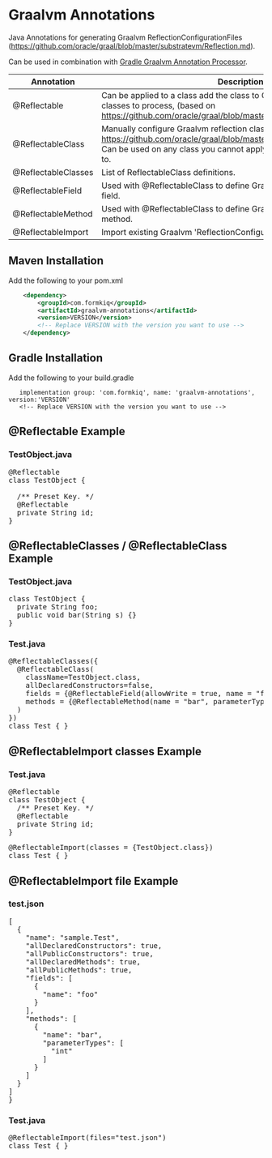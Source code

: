 # Graalvm Annotations

Java Annotations for generating Graalvm ReflectionConfigurationFiles (https://github.com/oracle/graal/blob/master/substratevm/Reflection.md).

Can be used in combination with [Gradle Graalvm Annotation Processor](https://github.com/formkiq/graalvm-annotations-processor).

|Annotation|Description|
|--------------|--------------------------|
| @Reflectable |  Can be  applied to a class add the class to Graalvm's list of reflection classes to process, (based on https://github.com/oracle/graal/blob/master/substratevm/Reflection.md). |
| @ReflectableClass | Manually configure Graalvm reflection class (based on https://github.com/oracle/graal/blob/master/substratevm/Reflection.md). Can be used on any class you cannot apply the @Reflectable annotation to. |
@ReflectableClasses | List of ReflectableClass definitions. |
@ReflectableField | Used with @ReflectableClass to define Graalvm reflection for a class field. |
@ReflectableMethod | Used with @ReflectableClass to define Graalvm reflection for a class method. |
@ReflectableImport | Import existing Graalvm 'ReflectionConfigurationFiles' File. |

## Maven Installation
Add the following to your pom.xml

```xml
    <dependency>
        <groupId>com.formkiq</groupId>
        <artifactId>graalvm-annotations</artifactId>
        <version>VERSION</version>
        <!-- Replace VERSION with the version you want to use -->
    </dependency>
```

## Gradle Installation

Add the following to your build.gradle

```
   implementation group: 'com.formkiq', name: 'graalvm-annotations', version:'VERSION'
   <!-- Replace VERSION with the version you want to use -->
```

## @Reflectable Example

### TestObject.java
<pre>
@Reflectable
class TestObject {

  /** Preset Key. */
  @Reflectable
  private String id;
}
</pre>

## @ReflectableClasses / @ReflectableClass Example
### TestObject.java
<pre>
class TestObject {
  private String foo;
  public void bar(String s) {}
}
</pre>

### Test.java
<pre>
@ReflectableClasses({
  @ReflectableClass(
    className=TestObject.class,
    allDeclaredConstructors=false,
    fields = {@ReflectableField(allowWrite = true, name = "foo")},
    methods = {@ReflectableMethod(name = "bar", parameterTypes = {"java.lang.String"})}
  )
})
class Test { }
</pre>

## @ReflectableImport classes Example

### Test.java
<pre>
@Reflectable
class TestObject {
  /** Preset Key. */
  @Reflectable
  private String id;
}
</pre>
<pre>
@ReflectableImport(classes = {TestObject.class})
class Test { }
</pre>

## @ReflectableImport file Example

### test.json
<pre>
[
  {
    "name": "sample.Test",
    "allDeclaredConstructors": true,
    "allPublicConstructors": true,
    "allDeclaredMethods": true,
    "allPublicMethods": true,
    "fields": [
      {
        "name": "foo"
      }
    ],
    "methods": [
      {
        "name": "bar",
        "parameterTypes": [
          "int"
        ]
      }
    ]
  }
]
}
</pre>

### Test.java
<pre>
@ReflectableImport(files="test.json")
class Test { }
</pre>
